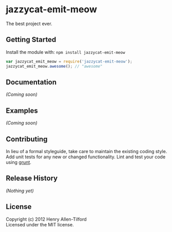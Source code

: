 # jazzycat-emit-meow

The best project ever.

## Getting Started
Install the module with: `npm install jazzycat-emit-meow`

```javascript
var jazzycat_emit_meow = require('jazzycat-emit-meow');
jazzycat_emit_meow.awesome(); // "awesome"
```

## Documentation
_(Coming soon)_

## Examples
_(Coming soon)_

## Contributing
In lieu of a formal styleguide, take care to maintain the existing coding style. Add unit tests for any new or changed functionality. Lint and test your code using [grunt](https://github.com/gruntjs/grunt).

## Release History
_(Nothing yet)_

## License
Copyright (c) 2012 Henry Allen-Tilford  
Licensed under the MIT license.
